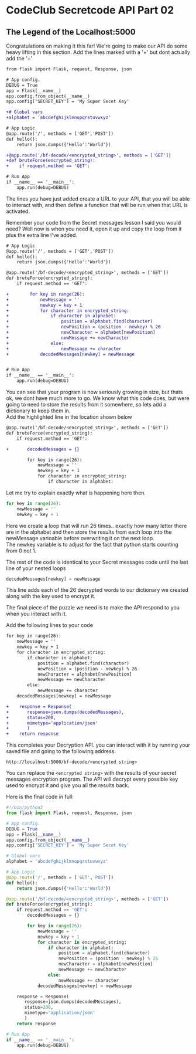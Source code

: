 # CodeClub Secretcode API Part 02
## The Legend of the Localhost:5000

Congratulations on making it this far! We're going to make our API do some heavy lifting in this section. Add the lines marked with a '+' but dont actually add the '+'

``` diff
from flask import Flask, request, Response, json

# App config.
DEBUG = True
app = Flask(__name__)
app.config.from_object(__name__)
app.config['SECRET_KEY'] = 'My Super Secet Key'

+# Global vars
+alphabet = 'abcdefghijklmnopqrstuvwxyz'

# App Logic
@app.route('/', methods = ['GET','POST'])
def hello():
    return json.dumps({'Hello':'World'})

+@app.route('/bf-decode/<encrypted_string>', methods = ['GET'])
+def bruteForce(encrypted_string):
+    if request.method == 'GET':

# Run App
if __name__ == '__main__':
    app.run(debug=DEBUG)
```

 
The lines you have just added create a URL to your API, that you will be able to interact with, and then define a function that will be run when that URL is activated.

Remember your code from the Secret messages lesson I said you would need? Well now is when you need it, open it up and copy the loop from it plus the extra line i've added.

``` diff
# App Logic
@app.route('/', methods = ['GET','POST'])
def hello():
    return json.dumps({'Hello':'World'})

@app.route('/bf-decode/<encrypted_string>', methods = ['GET'])
def bruteForce(encrypted_string):
    if request.method == 'GET':

+        for key in range(26):
+            newMessage = ''
+            newkey = key + 1
+            for character in encrypted_string:
+                if character in alphabet:
+                    position = alphabet.find(character)
+                    newPosition = (position - newkey) % 26
+                    newCharacter = alphabet[newPosition]
+                    newMessage += newCharacter
+                else:
+                    newMessage += character
+            decodedMessages[newkey] = newMessage


# Run App
if __name__ == '__main__':
    app.run(debug=DEBUG)
```

You can see that your program is now seriously growing in size, but thats ok, we dont have much more to go. We know what this code does, but were going to need to store the results from it somewhere, so lets add a dictionary to keep them in.  
Add the highlighted line in the location shown below

```diff
@app.route('/bf-decode/<encrypted_string>', methods = ['GET'])
def bruteForce(encrypted_string):
    if request.method == 'GET':

+       decodedMessages = {}

        for key in range(26):
            newMessage = ''
            newkey = key + 1
            for character in encrypted_string:
                if character in alphabet:
```

Let me try to explain exactly what is happening here then. 
```python
for key in range(26):
    newMessage = ''
    newkey = key + 1
```
Here we create a loop that will run 26 times.. exactly how many letter there are in the alphabet and then store the results from each loop into the newMessage varioable before overwriting it on the next loop.  
The newkey variable is to adjust for the fact that python starts counting from 0 not 1.  

The rest of the code is identical to your Secret messages code until the last line of your nested loops

```python
decodedMessages[newkey] = newMessage
```

This line adds each of the 26 decrypted words to our dictionary we created along with the key used to encrypt it.

The final piece of the puzzle we need is to make the API respond to you when you interact with it.

Add the following lines to your code 

```diff
for key in range(26):
    newMessage = ''
    newkey = key + 1
    for character in encrypted_string:
        if character in alphabet:
            position = alphabet.find(character)
            newPosition = (position - newkey) % 26
            newCharacter = alphabet[newPosition]
            newMessage += newCharacter
        else:
            newMessage += character
    decodedMessages[newkey] = newMessage

+    response = Response(
+       response=json.dumps(decodedMessages),
+       status=200,
+       mimetype='application/json'
+       )
+    return response
```

This completes your Decryption API. you can interact with it by running your saved file and going to the following address. 

```http://localhost:5000/bf-decode/<encrypted string>```

You can replace the ```<encrypted string>``` with the results of your secret messages encryption program. The API will decrypt every possible key used to encrypt it and give you all the results back.

Here is the final code in full:

```python
#!/bin/python3
from flask import Flask, request, Response, json

# App config.
DEBUG = True
app = Flask(__name__)
app.config.from_object(__name__)
app.config['SECRET_KEY'] = 'My Super Secet Key'

# Global vars
alphabet = 'abcdefghijklmnopqrstuvwxyz'

# App Logic
@app.route('/', methods = ['GET','POST'])
def hello():
    return json.dumps({'Hello':'World'})

@app.route('/bf-decode/<encrypted_string>', methods = ['GET'])
def bruteForce(encrypted_string):
    if request.method == 'GET':
        decodedMessages = {}

        for key in range(26):
            newMessage = ''
            newkey = key + 1
            for character in encrypted_string:
                if character in alphabet:
                    position = alphabet.find(character)
                    newPosition = (position - newkey) % 26
                    newCharacter = alphabet[newPosition]
                    newMessage += newCharacter
                else:
                    newMessage += character
            decodedMessages[newkey] = newMessage

    response = Response(
       response=json.dumps(decodedMessages),
       status=200,
       mimetype='application/json'
       )
    return response

# Run App
if __name__ == '__main__':
    app.run(debug=DEBUG)
```
